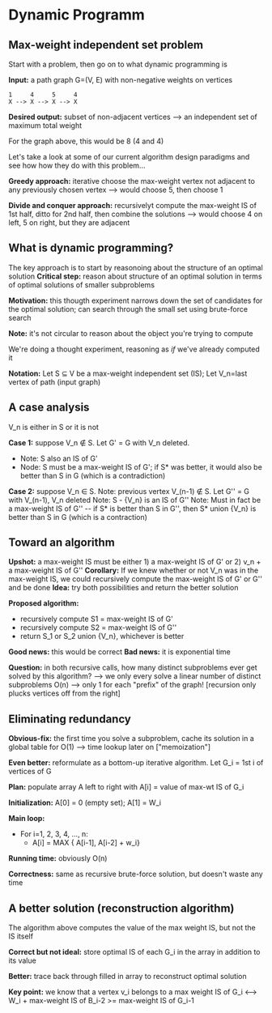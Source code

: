 # Dynamic Programm

## Max-weight independent set problem
Start with a problem, then go on to what dynamic programming is

__Input:__ a path graph G=(V, E) with non-negative weights on vertices
```
1     4     5     4
X --> X --> X --> X
```
__Desired output:__ subset of non-adjacent vertices --> an independent set of maximum total weight

For the graph above, this would be 8 (4 and 4)

Let's take a look at some of our current algorithm design paradigms and see how how they do with this problem...

__Greedy approach:__ iterative choose the max-weight vertex not adjacent to any previously chosen vertex --> would choose 5, then choose 1

__Divide and conquer approach:__ recursivelyt compute the max-weight IS of 1st half, ditto for 2nd half, then combine the solutions --> would choose 4 on left, 5 on right, but they are adjacent

## What is dynamic programming?
The key approach is to start by reasonoing about the structure of an optimal solution
__Critical step:__ reason about structure of an optimal solution in terms of optimal solutions of smaller subproblems

__Motivation:__ this thougth experiment narrows down the set of candidates for the optimal solution; can search through the small set using brute-force search

__Note:__ it's not circular to reason about the object you're trying to compute

We're doing a thought experiment, reasoning as _if_ we've already computed it

__Notation:__ Let S ⊆ V be a max-weight independent set (IS); Let V_n=last vertex of path (input graph)

## A case analysis
V_n is either in S or it is not

__Case 1:__ suppose V_n ∉ S. Let G' = G with V_n deleted.
* Note: S also an IS of G'
* Node: S must be a max-weight IS of G'; if S* was better, it would also be better than S in G (which is a contradiction)

__Case 2:__ suppose V_n ∈ S.
Note: previous vertex V_(n-1) ∉ S. Let G'' = G with V_(n-1), V_n deleted
Note: S - {V_n} is an IS of G''
Note: Must in fact be a max-weight IS of G'' -- if S* is better than S in G'', then S* union {V_n} is better than S in G (which is a contraction)

## Toward an algorithm
__Upshot:__ a max-weight IS must be either 1) a max-weight IS of G' or 2) v_n + a max-weight IS of G''
__Corollary:__ If we knew whether or not V_n was in the max-weight IS, we could recursively compute the max-weight IS of G' or G'' and be done
__Idea:__ try both possibilities and return the better solution

__Proposed algorithm:__
* recursively compute S1 = max-weight IS of G'
* recursively compute S2 = max-weight IS of G''
* return S_1 or S_2 union {V_n}, whichever is better

__Good news:__ this would be correct
__Bad news:__ it is exponential time

__Question:__ in both recursive calls, how many distinct subproblems ever get solved by this algorithm? --> we only every solve a linear number of distinct subproblems O(n) --> only 1 for each "prefix" of the graph! [recursion only plucks vertices off from the right]

## Eliminating redundancy
__Obvious-fix:__ the first time you solve a subproblem, cache its solution in a global table for O(1) --> time lookup later on ["memoization"]

__Even better:__ reformulate as a bottom-up iterative algorithm. Let G_i = 1st i of vertices of G

__Plan:__ populate array A left to right with A[i] = value of max-wt IS of G_i

__Initialization:__ A[0] = 0 (empty set); A[1] = W_i

__Main loop:__
* For i=1, 2, 3, 4, ..., n:
    * A[i] = MAX { A[i-1], A[i-2] + w_i}

__Running time:__ obviously O(n)

__Correctness:__ same as recursive brute-force solution, but doesn't waste any time

## A better solution (reconstruction algorithm)
The algorithm above computes the value of the max weight IS, but not the IS itself

__Correct but not ideal:__ store optimal IS of each G_i in the array in addition to its value

__Better:__ trace back through filled in array to reconstruct optimal solution

__Key point:__ we know that a vertex v_i belongs to a max weight IS of G_i <--> W_i + max-weight IS of B_i-2 >= max-weight IS of G_i-1